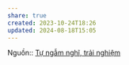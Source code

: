 ```yaml
---
share: true
created: 2023-10-24T18:26
updated: 2024-08-18T15:05
---
```

Nguồn:: [Tự ngẫm nghĩ, trải nghiệm](./T%E1%BB%B1%20ng%E1%BA%ABm%20ngh%C4%A9,%20tr%E1%BA%A3i%20nghi%E1%BB%87m.md)
